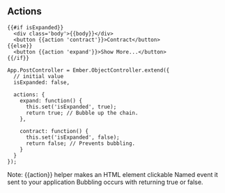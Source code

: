 ##  Actions

```
{{#if isExpanded}}
  <div class='body'>{{body}}</div>
  <button {{action 'contract'}}>Contract</button>
{{else}}
  <button {{action 'expand'}}>Show More...</button>
{{/if}}
```

```
App.PostController = Ember.ObjectController.extend({
  // initial value
  isExpanded: false,

  actions: {
    expand: function() {
      this.set('isExpanded', true);
      return true; // Bubble up the chain.
    },

    contract: function() {
      this.set('isExpanded', false);
      return false; // Prevents bubbling.
    }
  }
});
```

Note:
{{action}} helper makes an HTML element clickable
Named event it sent to your application
Bubbling occurs with returning true or false.